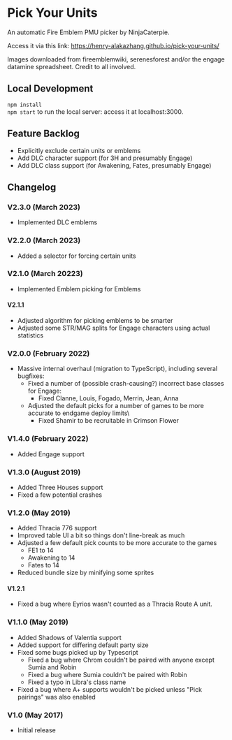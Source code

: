 # Pick Your Units

An automatic Fire Emblem PMU picker by NinjaCaterpie.

Access it via this link:
https://henry-alakazhang.github.io/pick-your-units/

Images downloaded from fireemblemwiki, serenesforest and/or the engage datamine spreadsheet. Credit to all involved.

## Local Development

`npm install`  
`npm start` to run the local server: access it at localhost:3000.

## Feature Backlog

- Explicitly exclude certain units or emblems
- Add DLC character support (for 3H and presumably Engage)
- Add DLC class support (for Awakening, Fates, presumably Engage)

## Changelog

### V2.3.0 (March 2023)

- Implemented DLC emblems

### V2.2.0 (March 2023)

- Added a selector for forcing certain units

### V2.1.0 (March 20223)

- Implemented Emblem picking for Emblems

#### V2.1.1

- Adjusted algorithm for picking emblems to be smarter
- Adjusted some STR/MAG splits for Engage characters using actual statistics

### V2.0.0 (February 2022)

- Massive internal overhaul (migration to TypeScript), including several bugfixes:
  - Fixed a number of (possible crash-causing?) incorrect base classes for Engage:
    - Fixed Clanne, Louis, Fogado, Merrin, Jean, Anna
  - Adjusted the default picks for a number of games to be more accurate to endgame deploy limits\
    - Fixed Shamir to be recruitable in Crimson Flower

### V1.4.0 (February 2022)

- Added Engage support

### V1.3.0 (August 2019)

- Added Three Houses support
- Fixed a few potential crashes

### V1.2.0 (May 2019)

- Added Thracia 776 support
- Improved table UI a bit so things don't line-break as much
- Adjusted a few default pick counts to be more accurate to the games
  - FE1 to 14
  - Awakening to 14
  - Fates to 14
- Reduced bundle size by minifying some sprites

#### V1.2.1

- Fixed a bug where Eyrios wasn't counted as a Thracia Route A unit.

### V1.1.0 (May 2019)

- Added Shadows of Valentia support
- Added support for differing default party size
- Fixed some bugs picked up by Typescript
  - Fixed a bug where Chrom couldn't be paired with anyone except Sumia and Robin
  - Fixed a bug where Sumia couldn't be paired with Robin
  - Fixed a typo in Libra's class name
- Fixed a bug where A+ supports wouldn't be picked unless "Pick pairings" was also enabled

### V1.0 (May 2017)

- Initial release
